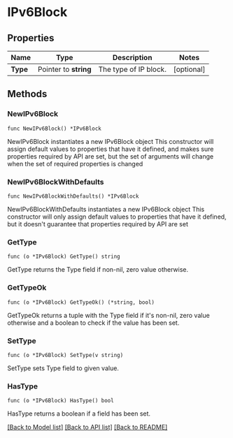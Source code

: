 # IPv6Block

## Properties

Name | Type | Description | Notes
------------ | ------------- | ------------- | -------------
**Type** | Pointer to **string** | The type of IP block. | [optional] 

## Methods

### NewIPv6Block

`func NewIPv6Block() *IPv6Block`

NewIPv6Block instantiates a new IPv6Block object
This constructor will assign default values to properties that have it defined,
and makes sure properties required by API are set, but the set of arguments
will change when the set of required properties is changed

### NewIPv6BlockWithDefaults

`func NewIPv6BlockWithDefaults() *IPv6Block`

NewIPv6BlockWithDefaults instantiates a new IPv6Block object
This constructor will only assign default values to properties that have it defined,
but it doesn't guarantee that properties required by API are set

### GetType

`func (o *IPv6Block) GetType() string`

GetType returns the Type field if non-nil, zero value otherwise.

### GetTypeOk

`func (o *IPv6Block) GetTypeOk() (*string, bool)`

GetTypeOk returns a tuple with the Type field if it's non-nil, zero value otherwise
and a boolean to check if the value has been set.

### SetType

`func (o *IPv6Block) SetType(v string)`

SetType sets Type field to given value.

### HasType

`func (o *IPv6Block) HasType() bool`

HasType returns a boolean if a field has been set.


[[Back to Model list]](../README.md#documentation-for-models) [[Back to API list]](../README.md#documentation-for-api-endpoints) [[Back to README]](../README.md)


